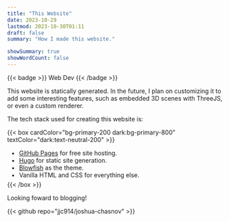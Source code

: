 ```yaml
---
title: "This Website"
date: 2023-10-29
lastmod: 2023-10-30T01:11
draft: false
summary: "How I made this website."

showSummary: true
showWordCount: false
---
```


<style>
  li {
    /* Default bullets style erased */
    list-style: none;
  }

  li::before {
    content: "\2022";
    color: --text-neutral-200;
    display: inline-block;
    width: 1em;
    margin-left: -1em;
  }

  li {
  }
</style>

{{< badge >}}
Web Dev
{{< /badge >}}

This website is statically generated. In the future, I plan on customizing it to add some interesting features, such as embedded 3D scenes with ThreeJS, or even a custom renderer.

The tech stack used for creating this website is:

{{< box cardColor="bg-primary-200 dark:bg-primary-800" textColor="dark:text-neutral-200" >}}
<ul style="padding-top: 0px; padding-bottom: 0px; margin-top: 5px; margin-bottom: 5px; ">
  <li style="padding: 0px; margin: 0px; "> <a href="https://pages.github.com/"><u>GitHub Pages</u></a> for free site hosting. </li>
  <li style="padding: 0px; margin: 0px; "> <a href="https://gohugo.io/"><u>Hugo</u></a> for static site generation. </li>
  <li style="padding: 0px; margin: 0px; "> <a href="https://blowfish.page/"><u>Blowfish</u></a> as the theme. </li>
  <li style="padding: 0px; margin: 0px; "> Vanilla HTML and CSS for everything else. </li>

</ul>
{{< /box >}}

Looking foward to blogging!

{{< github repo="jjc914/joshua-chasnov" >}}